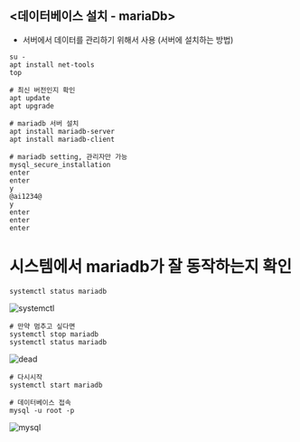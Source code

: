 ## <데이터베이스 설치 - mariaDb>
- 서버에서 데이터를 관리하기 위해서 사용 (서버에 설치하는 방법)

```
su -
apt install net-tools 
top 
```

```
# 최신 버전인지 확인
apt update
apt upgrade

# mariadb 서버 설치
apt install mariadb-server
apt install mariadb-client

# mariadb setting, 관리자만 가능
mysql_secure_installation
enter
enter
y
@ai1234@
y
enter
enter
enter
```

# 시스템에서 mariadb가 잘 동작하는지 확인
```
systemctl status mariadb 
```
![systemctl]()

```
# 만약 멈추고 싶다면 
systemctl stop mariadb
systemctl status mariadb 
```
![dead]()

```
# 다시시작
systemctl start mariadb
```

```
# 데이터베이스 접속
mysql -u root -p
```
![mysql]()


